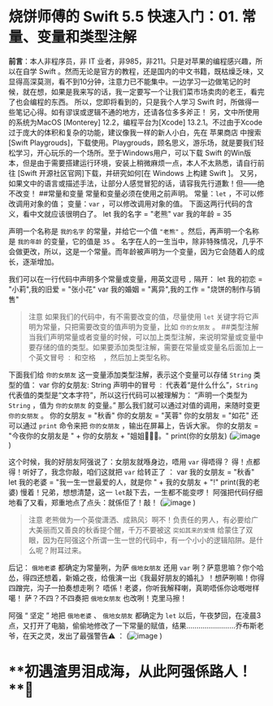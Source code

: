 # 烧饼师傅的 Swift 5.5 快速入门：01. 常量、变量和类型注解
**前言**：本人非程序员，非 IT 业者，非985，非211。只是对苹果的编程感兴趣，所以在自学 Swift 。然而无论是官方的教程，还是国内的中文书籍，既枯燥乏味，又显得高深莫测，看不到10分钟，注意力已不能集中。一边学习一边做笔记的时候，就在想，如果是我来写的话，我一定要写一个让我们菜市场卖肉的老王，看完了也会编程的东西。
所以，您即将看到的，只是我个人学习 Swift 时，所做得一些笔记心得。如有谬误或逻辑不通的地方，还请各位多多斧正！
另，文中所使用的系统为MacOS [Monterey] 12.2，编程平台为[Xcode] 13.2.1。不过由于Xcode过于庞大的体积和复杂的功能，建议像我一样的新人小白，先在 苹果商店 中搜索 [Swift Playgrouds]，下载使用。Playgrouds，顾名思义，游乐场，就是要我们轻松学习，开心玩乐的一个场所。至于Windows用户，可以下载 Swift 的Win版本，但是由于需要搭建运行环境，安装上稍微麻烦一点，本人不太熟悉，请自行前往 [Swift 开源社区官网]下载，并研究如何[在 Windows 上构建 Swift ]。
又另，如果文中的语言或描述手法，让部分人感觉冒犯的话，请容我先行道歉！但——绝不改变！
##常量和变量
常量和变量必须在使用之前声明。
常量：`let` ，不可以修改调用对象的值；
变量：`var` ，可以修改调用对象的值。
下面这两行代码的含义，看中文就应该很明白了。
let 我的名字 = "老熊"
var 我的年龄 = 35

声明一个名称是 `我的名字` 的常量，并给它一个值 `"老熊"` 。然后，再声明一个名称是 `我的年龄` 的变量，它的值是 `35` 。
名字在人的一生当中，除非特殊情况，几乎不会做更改，所以，这是一个常量。而年龄被声明为一个变量，因为它会随着人的成长，逐渐增加。

我们可以在一行代码中声明多个常量或变量，用英文逗号 `,` 隔开：
let 我的初恋 = "小莉",我的旧爱 = "张小花"
var 我的婚姻 = "离异",我的工作 = "烧饼的制作与销售"
> 注意
> 如果我们的代码中，有不需要改变的值，尽量使用 `let` 关键字将它声明为常量，只把需要改变的值声明为变量，比如 `你的女朋友` 。 
##类型注解
当我们声明常量或者变量的时候，可以加上类型注解，来说明常量或变量中要存储的值的类型。如果要添加类型注解，需要在常量或变量名后面加上一个英文冒号 `：` 和空格 ` ` ，然后加上类型名称。

下面我们给 `你的女朋友` 这一变量添加类型注解，表示这个变量可以存储 `String` 类型的值：
var 你的女朋友: String
声明中的冒号 `：` 代表着“是什么什么”，`String` 代表值的类型是“文本字符”，所以这行代码可以被理解为：
“声明一个类型为 `String` ，值为 `你的女朋友` 的变量。”
那么我们就可以通过对值的调用，来随时变更 `你的女朋友` 。
你的女朋友 = "秋香"
你的女朋友 = "芙蓉"
你的女朋友 = "如花"
还可以通过 `print` 命令来把 `你的女朋友` ，输出在屏幕上，告诉大家。
你的女朋友 = "今夜你的女朋友是 " + 你的女朋友 + "姐姐🧔🏻‍♀️。"
print(你的女朋友)
(![image](https://github.com/shellddd/Swift-5.5-learning-note/assets/67853933/bf715374-6803-40ef-a1f6-9b3b02b6ae29)
)

这个时候，我的好朋友阿强说了：女朋友就喺身边，唔用 `var` 得唔得？
得！点都得！听好了，我念你敲，咱们这就把 `var` 给转正了 ：
var 我的女朋友 = "秋香"
let 我的老婆 = "我一生一世最爱的人，就是你 " + 我的女朋友 + "!"
print(我的老婆)
慢着！兄弟，想想清楚，这一 `let`敲下去，一生都不能变啰！
阿强把代码仔细地看了又看，郑重地点了点头：就係佢了！敲！
(![image](https://github.com/shellddd/Swift-5.5-learning-note/assets/67853933/cce7a170-1b01-4672-9753-eba854f20db9)
)

> 注意
> 老熊做为一个英俊潇洒、成熟风氵啊不！负责任的男人，有必要给广大美丽而又善良的秋香提个醒，千万不要被这 `突如其来的爱情` 给蒙住了双眼，因为在阿强这个所谓一生一世的代码中，有一个小小的逻辑陷阱。是什么呢？附耳过来。


后记：
`俄地老婆` 都确定为常量咧，为萨 `俄地女朋友` 还用 `var` 咧？萨意思嘛？你个哈怂，得四还想着，新婚之夜，给俄演一出《我最好朋友的婚礼》！想萨咧嘛！你得四蹭完，沟子一拍奏想走咧？
唔係！老婆，你听我解释喇，真啲唔係你谂嘅咁样噶！
萨？不四？不四奏把 `俄地女朋友` 也改咧！克里马擦！

阿强 “ 坚定 ” 地把 `俄地老婆` 、 `俄地女朋友`  都确定为 `let` 以后，午夜梦回，在凌晨3点，又打开了电脑，偷偷地修改了一下常量的赋值，结果……………………乔布斯老爷，在天之灵，发出了最强警告⚠️  ：
(![image](https://github.com/shellddd/Swift-5.5-learning-note/assets/67853933/98cce550-1842-460b-a73e-ec119e190996)
)
# **初遇渣男泪成海，从此阿强係路人！ **🤪
